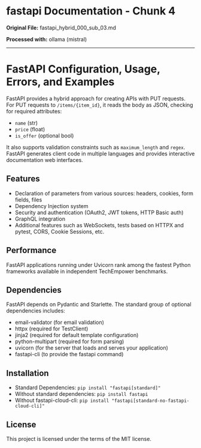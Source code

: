 # fastapi Documentation - Chunk 4

**Original File:** fastapi_hybrid_000_sub_03.md

**Processed with:** ollama (mistral)

---

 # FastAPI Configuration, Usage, Errors, and Examples

FastAPI provides a hybrid approach for creating APIs with PUT requests. For PUT requests to `/items/{item_id}`, it reads the body as JSON, checking for required attributes:
- `name` (str)
- `price` (float)
- `is_offer` (optional bool)

It also supports validation constraints such as `maximum_length` and `regex`. FastAPI generates client code in multiple languages and provides interactive documentation web interfaces.

## Features

- Declaration of parameters from various sources: headers, cookies, form fields, files
- Dependency Injection system
- Security and authentication (OAuth2, JWT tokens, HTTP Basic auth)
- GraphQL integration
- Additional features such as WebSockets, tests based on HTTPX and pytest, CORS, Cookie Sessions, etc.

## Performance

FastAPI applications running under Uvicorn rank among the fastest Python frameworks available in independent TechEmpower benchmarks.

## Dependencies

FastAPI depends on Pydantic and Starlette. The standard group of optional dependencies includes:
- email-validator (for email validation)
- httpx (required for TestClient)
- jinja2 (required for default template configuration)
- python-multipart (required for form parsing)
- uvicorn (for the server that loads and serves your application)
- fastapi-cli (to provide the fastapi command)

## Installation

- Standard Dependencies: `pip install "fastapi[standard]"`
- Without standard dependencies: `pip install fastapi`
- Without fastapi-cloud-cli: `pip install "fastapi[standard-no-fastapi-cloud-cli]"`

## License

This project is licensed under the terms of the MIT license.